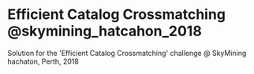# Efficient Catalog Crossmatching @skymining_hatcahon_2018
Solution for the 'Efficient Catalog Crossmatching' challenge @ SkyMining hachaton, Perth, 2018
